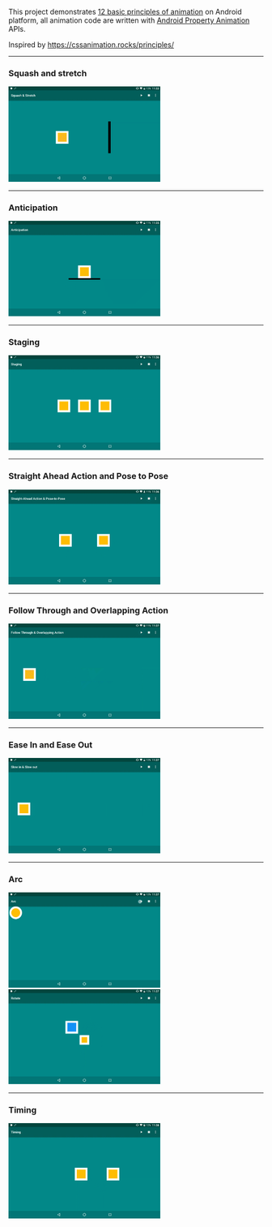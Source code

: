 This project demonstrates [12 basic principles of animation](https://en.wikipedia.org/wiki/12_basic_principles_of_animation)  on Android platform, all animation code are written with [Android Property Animation](https://developer.android.com/guide/topics/graphics/prop-animation.html)
 APIs.

Inspired by https://cssanimation.rocks/principles/

---

### Squash and stretch

<img src="./screenshots/Squash_and_Stretch.gif" title="Squash and stretch" width="300">

---

### Anticipation

<img src="./screenshots/Anticipation.gif" title="Anticipation" width="300">

---

### Staging

<img src="./screenshots/Staging.gif" title="Staging" width="300">

---

### Straight Ahead Action and Pose to Pose

<img src="./screenshots/Straight_Ahead.gif" title="Straight Ahead Action and Pose to Pose" width="300">

---

### Follow Through and Overlapping Action

<img src="./screenshots/Follow_Through.gif" title="Follow Through and Overlapping Action" width="300">

---

### Ease In and Ease Out

<img src="./screenshots/Ease_In_Ease_Out.gif" title="Ease In and Ease Out" width="300">

---

### Arc

<img src="./screenshots/Arc.gif" title="Arc" width="300">

<img src="./screenshots/Arc_Rotation.gif" title="Arc" width="300">

---

### Timing

<img src="./screenshots/Timing.gif" title="Timing" width="300">